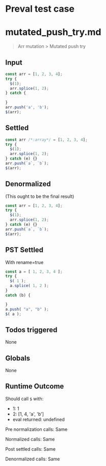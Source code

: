 # Preval test case

# mutated_push_try.md

> Arr mutation > Mutated push try
>
>

## Input

`````js filename=intro
const arr = [1, 2, 3, 4];
try {
  $(1);
  arr.splice(1, 2);
} catch {
  
}
arr.push('a', 'b');
$(arr);
`````


## Settled


`````js filename=intro
const arr /*:array*/ = [1, 2, 3, 4];
try {
  $(1);
  arr.splice(1, 2);
} catch (e) {}
arr.push(`a`, `b`);
$(arr);
`````


## Denormalized
(This ought to be the final result)

`````js filename=intro
const arr = [1, 2, 3, 4];
try {
  $(1);
  arr.splice(1, 2);
} catch (e) {}
arr.push(`a`, `b`);
$(arr);
`````


## PST Settled
With rename=true

`````js filename=intro
const a = [ 1, 2, 3, 4 ];
try {
  $( 1 );
  a.splice( 1, 2 );
}
catch (b) {

}
a.push( "a", "b" );
$( a );
`````


## Todos triggered


None


## Globals


None


## Runtime Outcome


Should call `$` with:
 - 1: 1
 - 2: [1, 4, 'a', 'b']
 - eval returned: undefined

Pre normalization calls: Same

Normalized calls: Same

Post settled calls: Same

Denormalized calls: Same
